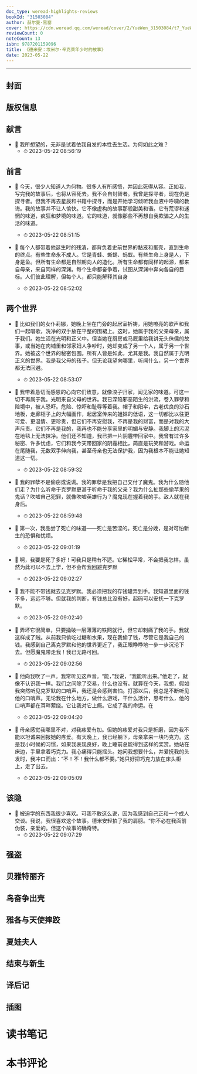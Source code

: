 ```yaml
---
doc_type: weread-highlights-reviews
bookId: "31503084"
author: 赫尔曼·黑塞
cover: https://cdn.weread.qq.com/weread/cover/2/YueWen_31503084/t7_YueWen_31503084.jpg
reviewCount: 0
noteCount: 13
isbn: 9787201159096
title: 《德米安：埃米尔·辛克莱年少时的故事》
date: 2023-05-22
---
```


---


## 封面

## 版权信息

## 献言


- 📌 我所想望的，无非是试着依我自发的本性去生活。为何如此之难？ 
    - ⏱ 2023-05-22 08:56:19 
## 前言


- 📌 今天，很少人知道人为何物。很多人有所感悟，并因此死得从容。正如我，写完我的故事后，也将从容死去。我不会自封智者。我曾是探寻者，现在仍是探寻者。但我不再去星辰和书籍中探寻，而是开始学习倾听我血液中呼啸的教诲。我的故事并不让人愉快。它不像虚构的故事那般甜美和谐。它有荒谬和迷惘的味道，疯狂和梦境的味道。它的味道，就像那些不再想自我欺骗之人的生活的味道。 
    - ⏱ 2023-05-22 08:51:15 

- 📌 每个人都带着他诞生时的残渣，都背负着史前世界的黏液和蛋壳，直到生命的终点。有些生命永不成人。它是青蛙、蜥蜴、蚂蚁。有些生命上身是人，下身是鱼。但所有生命都是自然朝向人的造化。所有生命都有同样的起源，都来自母亲，来自同样的深渊。每个生命都奋争着，试图从深渊中奔向各自的目标。人们彼此理解，但每个人，都只能解释其自身 
    - ⏱ 2023-05-22 08:52:02 
## 两个世界


- 📌 比如我们的女仆莉娜，她晚上坐在门旁的起居室祈祷，用她嘹亮的歌声和我们一起唱歌，洗净的双手放在平整的围裙上。这时，她属于我的父亲母亲，属于我们。她生活在光明和正义中。但当她在厨房或马厩里给我讲无头侏儒的故事，或当她在肉铺里和邻家妇人争吵时，她却变成了另一个人，属于另一个世界。她被这个世界的秘密包围。所有人皆是如此，尤其是我。我自然属于光明正义的世界。我是我父母的孩子。但无论我望向哪里，听闻什么，另一个世界都无法回避。 
    - ⏱ 2023-05-22 08:53:07 

- 📌 我带着恳切而感恩的心向它们致意，就像浪子归家，闻见家的味道。可这一切不再属于我。光明来自父母的世界。我已深陷邪恶陌生的洪流，卷入罪孽和险境中，被人恐吓。危险、惊吓和耻辱等着我。帽子和阳伞，古老优良的沙石地板，走廊柜子上的大幅画作，起居室传来的姐妹的低语，这一切都比以往更可爱、更温情、更珍贵，但它们不再安慰我，不再是我的财富，而是对我的大声斥责。它们不再是我的，我再也不能分享家里的明媚与安静。我脚上的污泥在地毯上无法抹净。他们还不知道，我已把一片阴霾带回家中。我曾有过许多秘密、许多忧虑，它们和我今天带回家的阴霾相比，简直是玩笑和游戏。命运在尾随我，无数双手伸向我，甚至母亲也无法保护我，因为我根本不能让她知道这一切。 
    - ⏱ 2023-05-22 08:59:32 

- 📌 我的罪孽不是偷窃或说谎。我的罪孽是我把自己交付了魔鬼。我为什么随他们走？为什么听命于克罗默更甚于听命于我的父亲？我为什么扯那些偷苹果的鬼话？吹嘘自己犯罪，就像吹嘘英雄行为？魔鬼现在握着我的手。敌人就在我身后。 
    - ⏱ 2023-05-22 08:59:48 

- 📌 第一次，我品尝了死亡的味道——死亡是苦涩的。死亡是分娩，是对可怕新生的恐惧和忧烦。 
    - ⏱ 2023-05-22 09:01:19 

- 📌 啊，我要是死了多好！可我只是稍有不适。它稀松平常，不会把我怎样。虽然为此可以不去上学，但不会帮我回避克罗默 
    - ⏱ 2023-05-22 09:02:27 

- 📌 我不能不带钱就去见克罗默。我必须把我的存钱罐弄到手。我知道里面的钱不多，远远不够。但就我的判断，有钱总比没有好，起码可以安抚一下克罗默。 
    - ⏱ 2023-05-22 09:02:40 

- 📌 弄坏它很简单，只要捅破一层薄薄的铁网就行，但它却刺痛了我的手。我就这样成了贼。从前我只偷吃过糖和水果，现在我偷了钱，尽管它是我自己的钱。我感到自己离克罗默和他的世界更近了，我正眼睁睁地一步一步沉沦下去。但愿魔鬼带走我！我已无路可回。 
    - ⏱ 2023-05-22 09:02:56 

- 📌 他向我吹了一声。我常听见这声音。“能，”我说，“我能听出来。”他走了，就像不认识我一样。我们之间除了交易，什么也没有。就算在今天，我想，假如我突然听见克罗默的口哨声，我还是会感到害怕。打那以后，我总是不断听见他的口哨声。无论我在什么地方，做什么游戏，干什么活计，思考什么，他的口哨声都在耳畔萦绕。它让我对它上瘾。它成了我的命运。在 
    - ⏱ 2023-05-22 09:04:20 

- 📌 母亲感觉我哪里不对，对我疼爱有加。但她的疼爱对我只是折磨，因为我不能以坦诚来回报她的疼爱。有天晚上，我已经躺下，母亲拿来一块巧克力。这是我小时候的习惯，如果我表现良好，晚上睡前总能得到这样的奖赏。她站在床边，手里拿着巧克力。我心痛得只能摇头。她问我想要什么，并爱抚我的头发时，我冲口而出：“不！不！我什么都不要。”她只好把巧克力放在床头柜上，走了出去。 
    - ⏱ 2023-05-22 09:05:09 
## 该隐


- 📌 被迫学的东西我很少喜欢。可我不敢这么说，因为我感到自己正和一个成人交谈。我说，我很喜欢这个故事。德米安轻拍了我的肩膀。“你不必在我面前伪装，亲爱的。但这个故事的确奇特。 
    - ⏱ 2023-05-22 09:07:29 
## 强盗

## 贝雅特丽齐

## 鸟奋争出壳

## 雅各与天使摔跤

## 夏娃夫人

## 结束与新生

## 译后记

## 插图


# 读书笔记


# 本书评论
